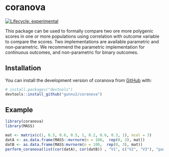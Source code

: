 # coranova

<!-- badges: start -->
[![Lifecycle: experimental](https://img.shields.io/badge/lifecycle-experimental-orange.svg)](https://lifecycle.r-lib.org/articles/stages.html#experimental)
<!-- badges: end -->

This package can be used to formally compare two ore more polygenic scores in one or more populations using correlation with outcome variable to compare the scores.
Two implementations are available parametric and non-parametric. We recommend the parametric implementation for continuous outcomes, and non-parametric for binary outcomes. 

## Installation

You can install the development version of coranova from [GitHub](https://github.com/) with:

``` r
# install.packages("devtools")
devtools::install_github("gunns2/coranova")
```

## Example


``` r
library(coranova)
library(MASS)

mat <- matrix(c(1, 0.5, 0.6, 0.5, 1, 0.2, 0.6, 0.3, 1), ncol = 3)
datA <- as.data.frame(MASS::mvrnorm(n = 100,  rep(0, 3), mat))
datB <- as.data.frame(MASS:mvrnorm(n = 100,  rep(0, 3), mat))
perform_coranova(list(cor(datA), cor(datB)) , "V1", c("V2", "V3"), "parametric")
```

